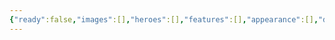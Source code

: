 ```yaml
---
{"ready":false,"images":[],"heroes":[],"features":[],"appearance":[],"dg-publish":true,"permalink":"/tabliczy/mifologicheskie-syuzhety/vospitanie-yupitera/","dgPassFrontmatter":true}
---
```



